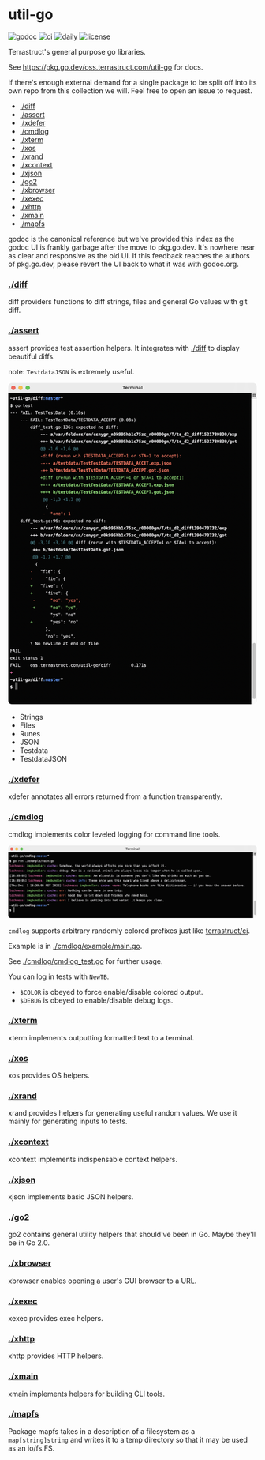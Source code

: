 # util-go

[![godoc](https://pkg.go.dev/badge/oss.terrastruct.com/util-go.svg)](https://pkg.go.dev/oss.terrastruct.com/util-go)
[![ci](https://github.com/terrastruct/util-go/actions/workflows/ci.yml/badge.svg)](https://github.com/terrastruct/util-go/actions/workflows/ci.yml)
[![daily](https://github.com/terrastruct/util-go/actions/workflows/daily.yml/badge.svg)](https://github.com/terrastruct/util-go/actions/workflows/daily.yml)
[![license](https://img.shields.io/github/license/terrastruct/util-go?color=9cf)](./LICENSE)

Terrastruct's general purpose go libraries.

See https://pkg.go.dev/oss.terrastruct.com/util-go for docs.

If there's enough external demand for a single package to be split off into its
own repo from this collection we will. Feel free to open an issue to request.

<!-- toc -->
- [./diff](#diff)
- [./assert](#assert)
- [./xdefer](#xdefer)
- [./cmdlog](#cmdlog)
- [./xterm](#xterm)
- [./xos](#xos)
- [./xrand](#xrand)
- [./xcontext](#xcontext)
- [./xjson](#xjson)
- [./go2](#go2)
- [./xbrowser](#xbrowser)
- [./xexec](#xexec)
- [./xhttp](#xhttp)
- [./xmain](#xmain)
- [./mapfs](#mapfs)

godoc is the canonical reference but we've provided this index as the godoc UI is frankly
garbage after the move to pkg.go.dev. It's nowhere near as clear and responsive as the old
UI. If this feedback reaches the authors of pkg.go.dev, please revert the UI back to what
it was with godoc.org.

### [./diff](./diff)

diff providers functions to diff strings, files and general Go values with git diff.

### [./assert](./assert)

assert provides test assertion helpers. It integrates with [./diff](#diff) to display
beautiful diffs.

note: `TestdataJSON` is extremely useful.

![example output](./diff/example.png)

- Strings
- Files
- Runes
- JSON
- Testdata
- TestdataJSON

### [./xdefer](./xdefer)

xdefer annotates all errors returned from a function transparently.

### [./cmdlog](./cmdlog)

cmdlog implements color leveled logging for command line tools.

![example output](./cmdlog/example/example.png)

`cmdlog` supports arbitrary randomly colored prefixes just like
[terrastruct/ci](https://github.com/terrastruct/ci).

Example is in [./cmdlog/example/main.go](./cmdlog/example/main.go).

See [./cmdlog/cmdlog_test.go](./cmdlog/cmdlog_test.go) for further usage.

You can log in tests with `NewTB`.

- `$COLOR` is obeyed to force enable/disable colored output.
- `$DEBUG` is obeyed to enable/disable debug logs.

### [./xterm](./xterm)

xterm implements outputting formatted text to a terminal.

### [./xos](./xos)

xos provides OS helpers.

### [./xrand](./xrand)

xrand provides helpers for generating useful random values.
We use it mainly for generating inputs to tests.

### [./xcontext](./xcontext)

xcontext implements indispensable context helpers.

### [./xjson](./xjson)

xjson implements basic JSON helpers.

### [./go2](./go2)

go2 contains general utility helpers that should've been in Go. Maybe they'll be in Go 2.0.

### [./xbrowser](./xbrowser)

xbrowser enables opening a user's GUI browser to a URL.

### [./xexec](./xexec)

xexec provides exec helpers.

### [./xhttp](./xhttp)

xhttp provides HTTP helpers.

### [./xmain](./xmain)

xmain implements helpers for building CLI tools.

### [./mapfs](./mapfs)

Package mapfs takes in a description of a filesystem as a `map[string]string` and writes it to a temp directory so that it may be used as an io/fs.FS.
